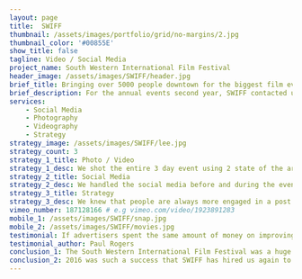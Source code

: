 ```yaml
---
layout: page
title:  SWIFF
thumbnail: /assets/images/portfolio/grid/no-margins/2.jpg
thumbnail_color: '#00855E'
show_title: false
tagline: Video / Social Media
project_name: South Western International Film Festival
header_image: /assets/images/SWIFF/header.jpg
brief_title: Bringing over 5000 people downtown for the biggest film event in Sarnia.
brief_description: For the annual events second year, SWIFF contacted us to promote the event in a much different way than last year. Using programmatic advertising and creative strategy, SWIFF16 was one of the biggest events of the year bringing in over 5000 people in the downtown area. They loved us so much that they asked us to help them out during SWIFF17.
services:
    - Social Media
    - Photography
    - Videography
    - Strategy
strategy_image: /assets/images/SWIFF/lee.jpg
strategy_count: 3
strategy_1_title: Photo / Video
strategy_1_desc: We shot the entire 3 day event using 2 state of the art cameras. Not only did we provide a lot of photos for SWIFF to post after the event but we show video of the entire event as well.
strategy_2_title: Social Media
strategy_2_desc: We handled the social media before and during the event which includes a daily post showcasing the movies that were going to be shown as well as showcasing other sponsors of the event. We also built a bot to organically search for people that would be interested in the event.
strategy_3_title: Strategy
strategy_3_desc: We knew that people are always more engaged in a post online if they know they have the change of winning something. That's why we put together a giveaway of 2 VIP passes that received over 50K impressions online.
vimeo_number: 187128166 # e.g vimeo.com/video/1923891283
mobile_1: /assets/images/SWIFF/snap.jpg
mobile_2: /assets/images/SWIFF/movies.jpg
testimonial: If advertisers spent the same amount of money on improving their products as they do on advertising then they wouldn't have to advertise them.
testimonial_author: Paul Rogers
conclusion_1: The South Western International Film Festival was a huge hit in the Sarnia area having over 5000 people show up. During the campaign, we have received almost 60,000 impressions throughout the entire campaign on Facebook, Twitter, Instagram and Snapchat.
conclusion_2: 2016 was such a success that SWIFF has hired us again to work with them in promoting the upcoming event for 2017. We are eager to see how many more people will show up to the event.
---
```


